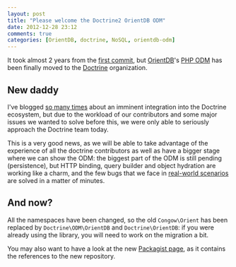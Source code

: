 ```yaml
---
layout: post
title: "Please welcome the Doctrine2 OrientDB ODM"
date: 2012-12-28 23:12
comments: true
categories: [OrientDB, doctrine, NoSQL, orientdb-odm]
---
```


It took almost 2 years from the
[first commit](https://github.com/doctrine/orientdb-odm/commit/65929ec57a2e2cb1f4af034d722e17b5339b9d48),
but [OrientDB](http://www.orientdb.org/)'s [PHP ODM](https://github.com/doctrine/orientdb-odm)
has been finally moved to the
[Doctrine](https://github.com/doctrine/)
organization.

<!-- more -->

## New daddy

I've blogged [so many times](/blog/categories/orientdb/)
about an imminent
integration into the Doctrine ecosystem, but
due to the workload of our contributors and
some major issues we wanted to solve before this,
we were only able to seriously approach the
Doctrine team today.

This is a very good news, as we will be able
to take advantage of the experience of all the
doctrine contributors as well as have a bigger stage
where we can show the ODM: the biggest part of the
ODM is still pending (persistence), but
HTTP binding, query builder and object
hydration are working like a charm, and the few
bugs that we face in [real-world scenarios](https://github.com/odino/sharah)
are solved in a matter of minutes.

## And now?

All the namespaces have been changed, so the old
`Congow\Orient` has been replaced by
`Doctrine\ODM\OrientDB` and `Doctrine\OrientDB`:
if you were already using the library, you will need
to work on the migration a bit.

You may also want to have a look at the new
[Packagist page](https://packagist.org/packages/doctrine/orientdb-odm),
as it contains the references to the new repository.
